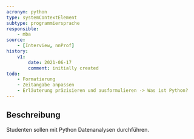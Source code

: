 ```yaml
---
acronym: python
type: systemContextElement
subtype: programmiersprache
responsible:
    - mba
source:
    - [Interview, nnProf]
history:
    v1:
        date: 2021-06-17
        comment: initially created
todo:
    - Formatierung
    - Zeitangabe anpassen 
    - Erläuterung präzisieren und ausformulieren -> Was ist Python?
---
```


## Beschreibung

Studenten sollen mit Python Datenanalysen durchführen.
